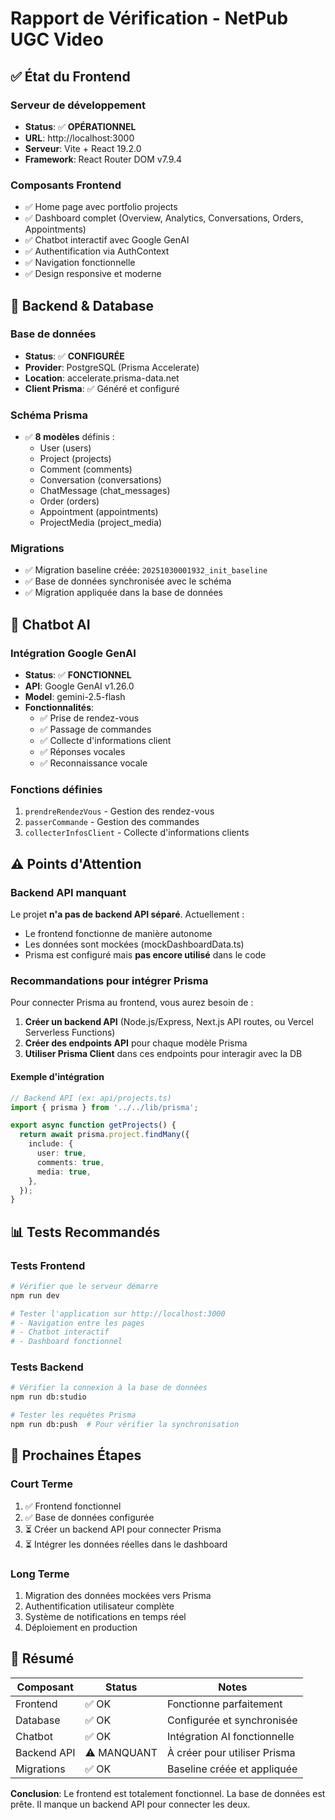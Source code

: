 # Rapport de Vérification - NetPub UGC Video

## ✅ État du Frontend

### Serveur de développement
- **Status**: ✅ **OPÉRATIONNEL**
- **URL**: http://localhost:3000
- **Serveur**: Vite + React 19.2.0
- **Framework**: React Router DOM v7.9.4

### Composants Frontend
- ✅ Home page avec portfolio projects
- ✅ Dashboard complet (Overview, Analytics, Conversations, Orders, Appointments)
- ✅ Chatbot interactif avec Google GenAI
- ✅ Authentification via AuthContext
- ✅ Navigation fonctionnelle
- ✅ Design responsive et moderne

## 🔌 Backend & Database

### Base de données
- **Status**: ✅ **CONFIGURÉE**
- **Provider**: PostgreSQL (Prisma Accelerate)
- **Location**: accelerate.prisma-data.net
- **Client Prisma**: ✅ Généré et configuré

### Schéma Prisma
- ✅ **8 modèles** définis :
  - User (users)
  - Project (projects)
  - Comment (comments)
  - Conversation (conversations)
  - ChatMessage (chat_messages)
  - Order (orders)
  - Appointment (appointments)
  - ProjectMedia (project_media)

### Migrations
- ✅ Migration baseline créée: `20251030001932_init_baseline`
- ✅ Base de données synchronisée avec le schéma
- ✅ Migration appliquée dans la base de données

## 🤖 Chatbot AI

### Intégration Google GenAI
- **Status**: ✅ **FONCTIONNEL**
- **API**: Google GenAI v1.26.0
- **Model**: gemini-2.5-flash
- **Fonctionnalités**:
  - ✅ Prise de rendez-vous
  - ✅ Passage de commandes
  - ✅ Collecte d'informations client
  - ✅ Réponses vocales
  - ✅ Reconnaissance vocale

### Fonctions définies
1. `prendreRendezVous` - Gestion des rendez-vous
2. `passerCommande` - Gestion des commandes
3. `collecterInfosClient` - Collecte d'informations clients

## ⚠️ Points d'Attention

### Backend API manquant
Le projet **n'a pas de backend API séparé**. Actuellement :
- Le frontend fonctionne de manière autonome
- Les données sont mockées (mockDashboardData.ts)
- Prisma est configuré mais **pas encore utilisé** dans le code

### Recommandations pour intégrer Prisma

Pour connecter Prisma au frontend, vous aurez besoin de :

1. **Créer un backend API** (Node.js/Express, Next.js API routes, ou Vercel Serverless Functions)
2. **Créer des endpoints API** pour chaque modèle Prisma
3. **Utiliser Prisma Client** dans ces endpoints pour interagir avec la DB

#### Exemple d'intégration

```typescript
// Backend API (ex: api/projects.ts)
import { prisma } from '../../lib/prisma';

export async function getProjects() {
  return await prisma.project.findMany({
    include: {
      user: true,
      comments: true,
      media: true,
    },
  });
}
```

## 📊 Tests Recommandés

### Tests Frontend
```bash
# Vérifier que le serveur démarre
npm run dev

# Tester l'application sur http://localhost:3000
# - Navigation entre les pages
# - Chatbot interactif
# - Dashboard fonctionnel
```

### Tests Backend
```bash
# Vérifier la connexion à la base de données
npm run db:studio

# Tester les requêtes Prisma
npm run db:push  # Pour vérifier la synchronisation
```

## 🎯 Prochaines Étapes

### Court Terme
1. ✅ Frontend fonctionnel
2. ✅ Base de données configurée
3. ⏳ Créer un backend API pour connecter Prisma
4. ⏳ Intégrer les données réelles dans le dashboard

### Long Terme
1. Migration des données mockées vers Prisma
2. Authentification utilisateur complète
3. Système de notifications en temps réel
4. Déploiement en production

## 📝 Résumé

| Composant | Status | Notes |
|-----------|--------|-------|
| Frontend | ✅ OK | Fonctionne parfaitement |
| Database | ✅ OK | Configurée et synchronisée |
| Chatbot | ✅ OK | Intégration AI fonctionnelle |
| Backend API | ⚠️ MANQUANT | À créer pour utiliser Prisma |
| Migrations | ✅ OK | Baseline créée et appliquée |

**Conclusion**: Le frontend est totalement fonctionnel. La base de données est prête. Il manque un backend API pour connecter les deux.

